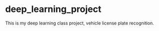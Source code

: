 # deep_learning_project

This is my deep learning class project, vehicle license plate recognition.
